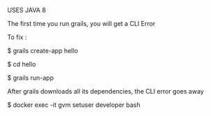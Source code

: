 USES JAVA 8

The first time you run grails, you will get a CLI Error

To fix :

$ grails create-app hello

$ cd hello

$ grails run-app


After grails downloads all its dependencies, the CLI error goes away


$ docker exec -it gvm setuser developer bash
